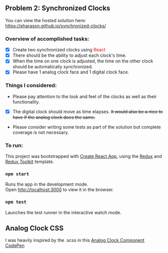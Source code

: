 ## Problem 2: Synchronized Clocks

You can view the hosted solution here: https://eharason.github.io/synchronized-clocks/

### Overview of accomplished tasks:

- [x] Create two synchronized clocks using <span style="color:red">React</span>
- [x] There should be the ability to adjust each clock's time.
- [x] When the time on one clock is adjusted, the time on the other clock should be automatically synchronized.
- [x] Please have 1 analog clock face and 1 digital clock face.

### Things I considered:

- Please pay attention to the look and feel of the clocks as well as their functionality.
- [x] The digital clock should move as time elapses. ~~It would also be a nice to have if the analog clock does the same.~~
- Please consider writing some tests as part of the solution but complete coverage is not necessary.

### To run:

This project was bootstrapped with [Create React App](https://github.com/facebook/create-react-app), using the [Redux](https://redux.js.org/) and [Redux Toolkit](https://redux-toolkit.js.org/) template.

### `npm start`

Runs the app in the development mode.<br />
Open [http://localhost:3000](http://localhost:3000) to view it in the browser.

### `npm test`

Launches the test runner in the interactive watch mode.<br />

## Analog Clock CSS

I was heavily inspired by the .scss in this [Analog Clock Component CodePen](https://codesandbox.io/s/analog-clock-component-yq4to?file=/src/styles.scss)
